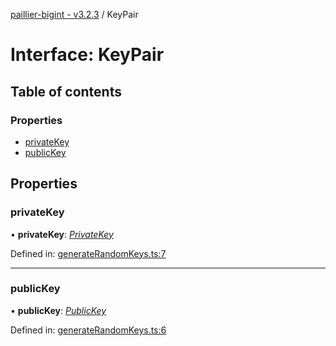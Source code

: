 [paillier-bigint - v3.2.3](../API.md) / KeyPair

# Interface: KeyPair

## Table of contents

### Properties

- [privateKey](keypair.md#privatekey)
- [publicKey](keypair.md#publickey)

## Properties

### privateKey

• **privateKey**: [*PrivateKey*](../classes/privatekey.md)

Defined in: [generateRandomKeys.ts:7](https://github.com/juanelas/paillier-bigint/blob/63a69bb/src/ts/generateRandomKeys.ts#L7)

___

### publicKey

• **publicKey**: [*PublicKey*](../classes/publickey.md)

Defined in: [generateRandomKeys.ts:6](https://github.com/juanelas/paillier-bigint/blob/63a69bb/src/ts/generateRandomKeys.ts#L6)
